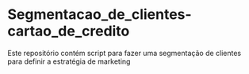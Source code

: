 # Segmentacao_de_clientes-cartao_de_credito
Este repositório contém script para fazer uma segmentação de clientes para definir a estratégia de marketing
